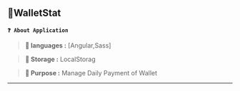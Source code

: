 ## **📱WalletStat**

**`❓ About Application`**

> **💾 languages :** [Angular,Sass]

> **🫙 Storage :** LocalStorag

> **🎯 Purpose :** Manage Daily Payment of Wallet

---
